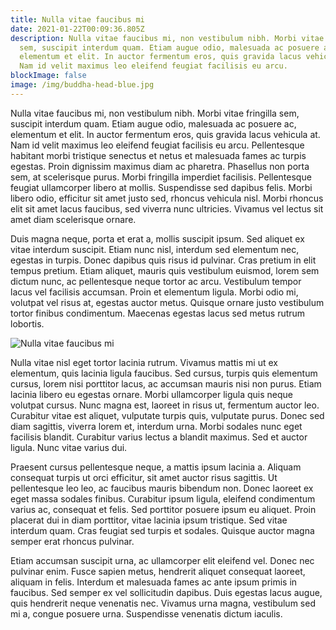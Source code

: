 ```yaml
---
title: Nulla vitae faucibus mi
date: 2021-01-22T00:09:36.805Z
description: Nulla vitae faucibus mi, non vestibulum nibh. Morbi vitae fringilla
  sem, suscipit interdum quam. Etiam augue odio, malesuada ac posuere ac,
  elementum et elit. In auctor fermentum eros, quis gravida lacus vehicula at.
  Nam id velit maximus leo eleifend feugiat facilisis eu arcu.
blockImage: false
image: /img/buddha-head-blue.jpg
---
```

Nulla vitae faucibus mi, non vestibulum nibh. Morbi vitae fringilla sem, suscipit interdum quam. Etiam augue odio, malesuada ac posuere ac, elementum et elit. In auctor fermentum eros, quis gravida lacus vehicula at. Nam id velit maximus leo eleifend feugiat facilisis eu arcu. Pellentesque habitant morbi tristique senectus et netus et malesuada fames ac turpis egestas. Proin dignissim maximus diam ac pharetra. Phasellus non porta sem, at scelerisque purus. Morbi fringilla imperdiet facilisis. Pellentesque feugiat ullamcorper libero at mollis. Suspendisse sed dapibus felis. Morbi libero odio, efficitur sit amet justo sed, rhoncus vehicula nisl. Morbi rhoncus elit sit amet lacus faucibus, sed viverra nunc ultricies. Vivamus vel lectus sit amet diam scelerisque ornare.

Duis magna neque, porta et erat a, mollis suscipit ipsum. Sed aliquet ex vitae interdum suscipit. Etiam nunc nisl, interdum sed elementum nec, egestas in turpis. Donec dapibus quis risus id pulvinar. Cras pretium in elit tempus pretium. Etiam aliquet, mauris quis vestibulum euismod, lorem sem dictum nunc, ac pellentesque neque tortor ac arcu. Vestibulum tempor lacus vel facilisis accumsan. Proin et elementum ligula. Morbi odio mi, volutpat vel risus at, egestas auctor metus. Quisque ornare justo vestibulum tortor finibus condimentum. Maecenas egestas lacus sed metus rutrum lobortis.

![Nulla vitae faucibus mi](/img/buddha-head-blue.jpg "Nulla vitae faucibus mi")

Nulla vitae nisl eget tortor lacinia rutrum. Vivamus mattis mi ut ex elementum, quis lacinia ligula faucibus. Sed cursus, turpis quis elementum cursus, lorem nisi porttitor lacus, ac accumsan mauris nisi non purus. Etiam lacinia libero eu egestas ornare. Morbi ullamcorper ligula quis neque volutpat cursus. Nunc magna est, laoreet in risus ut, fermentum auctor leo. Curabitur vitae est aliquet, vulputate turpis quis, vulputate purus. Donec sed diam sagittis, viverra lorem et, interdum urna. Morbi sodales nunc eget facilisis blandit. Curabitur varius lectus a blandit maximus. Sed et auctor ligula. Nunc vitae varius dui.

Praesent cursus pellentesque neque, a mattis ipsum lacinia a. Aliquam consequat turpis ut orci efficitur, sit amet auctor risus sagittis. Ut pellentesque leo leo, ac faucibus mauris bibendum non. Donec laoreet ex eget massa sodales finibus. Curabitur ipsum ligula, eleifend condimentum varius ac, consequat et felis. Sed porttitor posuere ipsum eu aliquet. Proin placerat dui in diam porttitor, vitae lacinia ipsum tristique. Sed vitae interdum quam. Cras feugiat sed turpis et sodales. Quisque auctor magna semper erat rhoncus pulvinar.

Etiam accumsan suscipit urna, ac ullamcorper elit eleifend vel. Donec nec pulvinar enim. Fusce sapien metus, hendrerit aliquet consequat laoreet, aliquam in felis. Interdum et malesuada fames ac ante ipsum primis in faucibus. Sed semper ex vel sollicitudin dapibus. Duis egestas lacus augue, quis hendrerit neque venenatis nec. Vivamus urna magna, vestibulum sed mi a, congue posuere urna. Suspendisse venenatis dictum iaculis.
